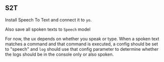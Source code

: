## S2T

Install Speech To Text and connect it to `yo`.

Also save all spoken texts to `Speech` model

For now, the ux depends on whether you speak or type. When a spoken text matches a command and that command is executed, a config should be set to "speech" and `log` should use that config parameter to determine whether the logs should be in the console only or also spoken.
